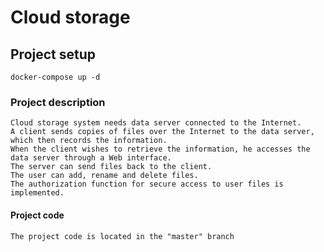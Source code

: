 # Cloud storage

## Project setup
```
docker-compose up -d
```
### Project description
```
Cloud storage system needs data server connected to the Internet. 
A client sends copies of files over the Internet to the data server, which then records the information. 
When the client wishes to retrieve the information, he accesses the data server through a Web interface. 
The server can send files back to the client. 
The user can add, rename and delete files.
The authorization function for secure access to user files is implemented.
```
#### Project code
```
The project code is located in the "master" branch
```
